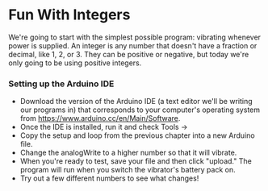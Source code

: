 # Fun With Integers

We're going to start with the simplest possible program: vibrating whenever power is supplied. An integer is any number that doesn't have a fraction or decimal, like 1, 2, or 3. They can be positive or negative, but today we're only going to be using positive integers.

### Setting up the Arduino IDE
* Download the version of the Arduino IDE (a text editor we'll be writing our programs in) that corresponds to your computer's operating system from https://www.arduino.cc/en/Main/Software.
* Once the IDE is installed, run it and check Tools -> 
* Copy the setup and loop from the previous chapter into a new Arduino file.
* Change the analogWrite to a higher number so that it will vibrate.
* When you're ready to test, save your file and then click "upload." The program will run when you switch the vibrator's battery pack on.
* Try out a few different numbers to see what changes!